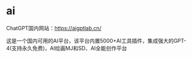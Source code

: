 # ai

 ChatGPT国内网站：https://aigptlab.cn/
 
 这是一个国内可用的AI平台，该平台内置5000+AI工具插件，集成强大的GPT-4(支持永久免费)，AI绘画MJ和SD、AI全能创作平台
